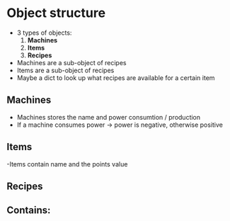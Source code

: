# Object structure
- 3 types of objects:
    1. **Machines**
    2. **Items**
    3. **Recipes**
- Machines are a sub-object of recipes
- Items are a sub-object of recipes
- Maybe a dict to look up what recipes are available for a certain item
## Machines
- Machines stores the name and power consumtion / production
- If a machine consumes power -> power is negative, otherwise positive

## Items 
-Items contain name and the points value

## Recipes 
Contains:
- 
